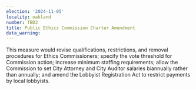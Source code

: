 ```yaml
---
election: '2024-11-05'
locality: oakland
number: TBD3
title: Public Ethics Commission Charter Amendment
data_warning: 
---
```

This measure would revise qualifications, restrictions, and removal procedures for Ethics Commissioners; specify the vote threshold for Commission action; increase minimum staffing requirements; allow the Commission to set City Attorney and City Auditor salaries biannually rather than annually; and amend the Lobbyist Registration Act to restrict payments by local lobbyists.
